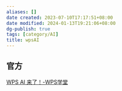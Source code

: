 ```yaml
---
aliases: []
date created: 2023-07-10T17:17:51+08:00
date modified: 2024-01-13T19:21:06+08:00
dg-publish: true
tags: [category/AI]
title: wpsAI
---
```


## 官方
[WPS AI 来了！-WPS学堂](https://www.wps.cn/learning/article/detail/id/332552)